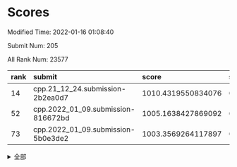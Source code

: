 # Scores

Modified Time: 2022-01-16 01:08:40

Submit Num: 205

All Rank Num: 23577

| rank |               submit               |       score        |       sigma        | pk_num |
| :--- | :--------------------------------- | :----------------- | :----------------- | :----- |
| 14   | cpp.21_12_24.submission-2b2ea0d7   | 1010.4319550834076 | 0.7642433998034646 | 464    |
| 52   | cpp.2022_01_09.submission-816672bd | 1005.1638427869092 | 0.7145630242393366 | 457    |
| 73   | cpp.2022_01_09.submission-5b0e3de2 | 1003.3569264117897 | 0.7148013659452526 | 454    |


<details>
<summary>全部</summary>

| rank |                 submit                 |       score        |       sigma        | pk_num |
| :--- | :------------------------------------- | :----------------- | :----------------- | :----- |
| 1    | gobigger.level_3.submission_level_3_9  | 1012.070146420516  | 0.7810180269004805 | 461    |
| 2    | gobigger.level_3.submission_level_3_25 | 1011.3598802459753 | 0.7872231851829634 | 461    |
| 3    | gobigger.level_3.submission_level_3_38 | 1011.3231523973076 | 0.7756455819294259 | 457    |
| 4    | gobigger.level_3.submission_level_3_43 | 1011.2139258565892 | 0.7673327885308631 | 457    |
| 5    | gobigger.level_3.submission_level_3_31 | 1011.1982986693442 | 0.762474359243977  | 462    |
| 6    | gobigger.level_3.submission_level_3_10 | 1011.0544012672781 | 0.7825608915048001 | 461    |
| 7    | gobigger.level_3.submission_level_3_2  | 1011.0428554894238 | 0.7521583608383117 | 466    |
| 8    | gobigger.level_3.submission_level_3_20 | 1011.0299625241842 | 0.7613972166339782 | 461    |
| 9    | gobigger.level_3.submission_level_3_34 | 1010.8353993515823 | 0.7673141486058433 | 462    |
| 10   | gobigger.level_3.submission_level_3_37 | 1010.7070632849353 | 0.7935576542561348 | 451    |
| 11   | gobigger.level_3.submission_level_3_16 | 1010.6541951358556 | 0.7409540472203312 | 459    |
| 12   | gobigger.level_3.submission_level_3_35 | 1010.6317648836499 | 0.770114155013222  | 460    |
| 13   | gobigger.level_3.submission_level_3_27 | 1010.5483574390572 | 0.763952426379561  | 462    |
| 14   | cpp.21_12_24.submission-2b2ea0d7       | 1010.4319550834076 | 0.7642433998034646 | 464    |
| 15   | gobigger.level_3.submission_level_3_36 | 1010.382685605057  | 0.759454793717785  | 459    |
| 16   | gobigger.level_3.submission_level_3_12 | 1010.3585610800114 | 0.7684999579611441 | 462    |
| 17   | gobigger.level_3.submission_level_3_48 | 1010.2863481338287 | 0.7507479093082812 | 460    |
| 18   | gobigger.level_3.submission_level_3_47 | 1010.2633164448476 | 0.7679232694167137 | 464    |
| 19   | gobigger.level_3.submission_level_3_21 | 1010.171861418677  | 0.7549244955506665 | 459    |
| 20   | gobigger.level_3.submission_level_3_18 | 1010.1708519157863 | 0.7650174806891178 | 461    |
| 21   | gobigger.level_3.submission_level_3_11 | 1010.1677562309783 | 0.7491192848676113 | 465    |
| 22   | gobigger.level_3.submission_level_3_1  | 1010.1612722090231 | 0.7649979237466498 | 464    |
| 23   | gobigger.level_3.submission_level_3_41 | 1009.9765196060274 | 0.7874989617362171 | 451    |
| 24   | gobigger.level_3.submission_level_3_42 | 1009.8354161410141 | 0.7437967598642968 | 462    |
| 25   | gobigger.level_3.submission_level_3_39 | 1009.8328808799782 | 0.7535159800503992 | 463    |
| 26   | gobigger.level_3.submission_level_3_32 | 1009.8053331055835 | 0.7829816226185863 | 459    |
| 27   | gobigger.level_3.submission_level_3_6  | 1009.7913779226552 | 0.7522634547214188 | 461    |
| 28   | gobigger.level_3.submission_level_3_0  | 1009.735572176864  | 0.7743743401101861 | 460    |
| 29   | gobigger.level_3.submission_level_3_40 | 1009.6805141991952 | 0.7543541781730062 | 459    |
| 30   | gobigger.level_3.submission_level_3_30 | 1009.6189318449516 | 0.7466541910791971 | 462    |
| 31   | gobigger.level_3.submission_level_3_15 | 1009.6120817774058 | 0.7566775354297761 | 461    |
| 32   | gobigger.level_3.submission_level_3_7  | 1009.540514349359  | 0.765037549740433  | 461    |
| 33   | gobigger.level_3.submission_level_3_44 | 1009.4909275083287 | 0.7562191051137513 | 464    |
| 34   | gobigger.level_3.submission_level_3_4  | 1009.489706990065  | 0.7469862413042955 | 463    |
| 35   | gobigger.level_3.submission_level_3_26 | 1009.4883665261707 | 0.7568950103646152 | 455    |
| 36   | gobigger.level_3.submission_level_3_3  | 1009.3954539476308 | 0.7611921605091808 | 463    |
| 37   | gobigger.level_3.submission_level_3_17 | 1009.3856188418704 | 0.7479824293775464 | 465    |
| 38   | gobigger.level_3.submission_level_3_23 | 1009.3480943200877 | 0.7653749894963504 | 459    |
| 39   | gobigger.level_3.submission_level_3_33 | 1009.3479707995283 | 0.7543374901133649 | 459    |
| 40   | gobigger.level_3.submission_level_3_14 | 1009.3461840636767 | 0.7508239949758766 | 458    |
| 41   | gobigger.level_3.submission_level_3_29 | 1009.2754545937984 | 0.7461711944153013 | 457    |
| 42   | gobigger.level_3.submission_level_3_45 | 1009.2550868000416 | 0.7328458569902417 | 458    |
| 43   | gobigger.level_3.submission_level_3_24 | 1009.1860702328555 | 0.7490871397247725 | 463    |
| 44   | gobigger.level_3.submission_level_3_13 | 1008.958662232174  | 0.7601524911562786 | 462    |
| 45   | gobigger.level_3.submission_level_3_5  | 1008.8925569180607 | 0.7542009785782651 | 461    |
| 46   | gobigger.level_3.submission_level_3_19 | 1008.7506873137315 | 0.759923134263569  | 453    |
| 47   | gobigger.level_3.submission_level_3_8  | 1008.6619229121197 | 0.7754634894980397 | 455    |
| 48   | gobigger.level_3.submission_level_3_46 | 1008.4749510189793 | 0.7409946497376735 | 459    |
| 49   | gobigger.level_3.submission_level_3_49 | 1008.4714091220637 | 0.7584436665257909 | 459    |
| 50   | gobigger.level_3.submission_level_3_22 | 1008.1549176071787 | 0.7595531320963984 | 462    |
| 51   | gobigger.level_3.submission_level_3_28 | 1008.1038343093653 | 0.7438997709448774 | 456    |
| 52   | cpp.2022_01_09.submission-816672bd     | 1005.1638427869092 | 0.7145630242393366 | 457    |
| 53   | gobigger.level_1.submission_level_1_13 | 1004.7424295208592 | 0.7239419115962114 | 463    |
| 54   | gobigger.level_1.submission_level_1_38 | 1004.631060116364  | 0.714413312647245  | 457    |
| 55   | gobigger.level_1.submission_level_1_1  | 1004.3882197748411 | 0.7127811818965483 | 461    |
| 56   | gobigger.level_1.submission_level_1_40 | 1004.1591296275354 | 0.7268983620434148 | 466    |
| 57   | gobigger.level_1.submission_level_1_2  | 1004.1455999362225 | 0.7223112992076423 | 462    |
| 58   | gobigger.level_1.submission_level_1_24 | 1003.9750287435501 | 0.7216985244959403 | 460    |
| 59   | gobigger.level_1.submission_level_1_35 | 1003.8708336506511 | 0.7068583287407506 | 463    |
| 60   | gobigger.level_1.submission_level_1_29 | 1003.8284848536739 | 0.7038379886813116 | 464    |
| 61   | gobigger.level_1.submission_level_1_43 | 1003.7793778724235 | 0.7160220551950923 | 467    |
| 62   | gobigger.level_1.submission_level_1_22 | 1003.7549558534558 | 0.7179849032665181 | 464    |
| 63   | gobigger.level_1.submission_level_1_4  | 1003.6807011215134 | 0.7107678789310047 | 469    |
| 64   | gobigger.level_1.submission_level_1_46 | 1003.6188936782404 | 0.7273080457010174 | 459    |
| 65   | gobigger.level_1.submission_level_1_31 | 1003.5626674168595 | 0.7166520179699392 | 459    |
| 66   | gobigger.level_1.submission_level_1_14 | 1003.5365701376422 | 0.7109985630122044 | 458    |
| 67   | gobigger.level_1.submission_level_1_17 | 1003.513941739058  | 0.7130921781710694 | 463    |
| 68   | gobigger.level_1.submission_level_1_5  | 1003.4836498325482 | 0.7254717348205922 | 462    |
| 69   | gobigger.level_1.submission_level_1_32 | 1003.4670914541073 | 0.7174946315973175 | 461    |
| 70   | gobigger.level_1.submission_level_1_6  | 1003.4304194511898 | 0.7169146429442126 | 462    |
| 71   | gobigger.level_1.submission_level_1_23 | 1003.408918828001  | 0.7238464040262655 | 465    |
| 72   | gobigger.level_1.submission_level_1_48 | 1003.3830774707649 | 0.7159867411890984 | 459    |
| 73   | cpp.2022_01_09.submission-5b0e3de2     | 1003.3569264117897 | 0.7148013659452526 | 454    |
| 74   | gobigger.level_1.submission_level_1_27 | 1003.3444010860294 | 0.7270935233986089 | 457    |
| 75   | gobigger.level_1.submission_level_1_15 | 1003.3325674872953 | 0.7047154197454338 | 463    |
| 76   | gobigger.level_1.submission_level_1_42 | 1003.3316904228747 | 0.716543964445134  | 461    |
| 77   | gobigger.level_1.submission_level_1_7  | 1003.3037728950902 | 0.7050506508206996 | 459    |
| 78   | gobigger.level_1.submission_level_1_30 | 1003.2176792831124 | 0.7148132874346329 | 461    |
| 79   | gobigger.level_1.submission_level_1_9  | 1003.1663208813192 | 0.7165553794287556 | 465    |
| 80   | gobigger.level_1.submission_level_1_25 | 1003.1508830210569 | 0.733140498951136  | 462    |
| 81   | gobigger.level_1.submission_level_1_12 | 1003.1201007598995 | 0.713091279412417  | 461    |
| 82   | gobigger.level_1.submission_level_1_33 | 1003.0952612807212 | 0.7195430302914351 | 459    |
| 83   | gobigger.level_1.submission_level_1_36 | 1003.0255684382364 | 0.708651181910186  | 456    |
| 84   | gobigger.level_1.submission_level_1_37 | 1003.0222649842975 | 0.7119794400847894 | 461    |
| 85   | gobigger.level_1.submission_level_1_20 | 1002.9861973071916 | 0.709641118144195  | 459    |
| 86   | gobigger.level_1.submission_level_1_41 | 1002.9767925922272 | 0.7095826687918158 | 462    |
| 87   | gobigger.level_1.submission_level_1_16 | 1002.8572238796561 | 0.7281468395374004 | 462    |
| 88   | gobigger.level_1.submission_level_1_49 | 1002.758204280155  | 0.7197362326320763 | 458    |
| 89   | gobigger.level_1.submission_level_1_28 | 1002.7096340042586 | 0.7134772055498344 | 461    |
| 90   | gobigger.level_1.submission_level_1_8  | 1002.6734076748668 | 0.7139555924725636 | 457    |
| 91   | gobigger.level_1.submission_level_1_21 | 1002.628867934518  | 0.7107632770675795 | 460    |
| 92   | gobigger.level_1.submission_level_1_47 | 1002.6252965843771 | 0.7161384466119951 | 458    |
| 93   | gobigger.level_1.submission_level_1_18 | 1002.6013530422382 | 0.7208790193259842 | 458    |
| 94   | gobigger.level_1.submission_level_1_3  | 1002.4633554019365 | 0.7164532413059995 | 459    |
| 95   | gobigger.level_1.submission_level_1_44 | 1002.4073692975627 | 0.6944582582419436 | 462    |
| 96   | gobigger.level_1.submission_level_1_26 | 1002.3543589934865 | 0.7144542760239017 | 455    |
| 97   | gobigger.level_1.submission_level_1_19 | 1002.3184081694383 | 0.711317138098728  | 460    |
| 98   | gobigger.level_1.submission_level_1_39 | 1002.2711201303956 | 0.7243211103764023 | 465    |
| 99   | gobigger.level_1.submission_level_1_34 | 1002.1331721076576 | 0.7219961969032571 | 456    |
| 100  | gobigger.level_1.submission_level_1_11 | 1002.0479047774039 | 0.6995567331521599 | 462    |
| 101  | gobigger.level_1.submission_level_1_0  | 1001.9867947997574 | 0.7073214049807374 | 460    |
| 102  | gobigger.level_1.submission_level_1_10 | 1001.9664258177122 | 0.717268370973965  | 456    |
| 103  | gobigger.level_1.submission_level_1_45 | 1001.8173634855135 | 0.7198095723818081 | 456    |
| 104  | gobigger.random.submission_random_33   | 997.264786082691   | 0.6966908139689754 | 456    |
| 105  | gobigger.random.submission_random_20   | 997.051822660204   | 0.6953572526321196 | 462    |
| 106  | gobigger.random.submission_random_8    | 996.9301318560621  | 0.7258781662342475 | 459    |
| 107  | gobigger.random.submission_random_18   | 996.6371185717513  | 0.702886430411247  | 461    |
| 108  | gobigger.random.submission_random_32   | 996.6171004605811  | 0.7110296334749486 | 459    |
| 109  | gobigger.random.submission_random_11   | 996.5980611602705  | 0.6981093610570871 | 460    |
| 110  | gobigger.random.submission_random_41   | 996.5787384510857  | 0.6990965336033697 | 461    |
| 111  | gobigger.random.submission_random_10   | 996.576442138607   | 0.7130441391473769 | 458    |
| 112  | gobigger.random.submission_random_22   | 996.5205060323642  | 0.698007127383859  | 460    |
| 113  | gobigger.random.submission_random_25   | 996.4372184531957  | 0.7209075801100743 | 458    |
| 114  | gobigger.random.submission_random_26   | 996.3922520088943  | 0.7064352057294131 | 458    |
| 115  | gobigger.random.submission_random_28   | 996.387207159186   | 0.7104002969846461 | 456    |
| 116  | gobigger.random.submission_random_42   | 996.3579266144501  | 0.7119878183150421 | 460    |
| 117  | gobigger.random.submission_random_3    | 996.300981278863   | 0.7063860383924143 | 457    |
| 118  | gobigger.random.submission_random_40   | 996.2580037641596  | 0.7003748556235738 | 456    |
| 119  | gobigger.random.submission_random_24   | 996.2534241483459  | 0.701482117326358  | 453    |
| 120  | gobigger.random.submission_random_19   | 996.1881331050022  | 0.7133028735107502 | 460    |
| 121  | gobigger.random.submission_random_17   | 996.0604340738244  | 0.7029574591193042 | 461    |
| 122  | gobigger.random.submission_random_48   | 996.0580403219464  | 0.7063693438359379 | 456    |
| 123  | gobigger.random.submission_random_6    | 996.0145147856507  | 0.7021605993215423 | 460    |
| 124  | gobigger.random.submission_random_0    | 995.9942912214757  | 0.7052413331555516 | 457    |
| 125  | gobigger.random.submission_random_9    | 995.9673494581366  | 0.7083311754498703 | 455    |
| 126  | gobigger.random.submission_random_39   | 995.8899877892874  | 0.7084199918209755 | 454    |
| 127  | gobigger.random.submission_random_12   | 995.8212381944611  | 0.7050073244694016 | 461    |
| 128  | gobigger.random.submission_random_34   | 995.8178330021018  | 0.7189023864059448 | 462    |
| 129  | gobigger.random.submission_random_35   | 995.8062196739435  | 0.7153616312876032 | 462    |
| 130  | gobigger.random.submission_random_13   | 995.797972760127   | 0.7240400310729818 | 460    |
| 131  | gobigger.random.submission_random_7    | 995.7875179753535  | 0.723073032844919  | 461    |
| 132  | gobigger.random.submission_random_46   | 995.7739178517655  | 0.7142655469142061 | 458    |
| 133  | gobigger.random.submission_random_44   | 995.7322664248509  | 0.70872649833526   | 463    |
| 134  | gobigger.random.submission_random_47   | 995.7206810787176  | 0.7132823179504916 | 465    |
| 135  | gobigger.random.submission_random_15   | 995.7180915743583  | 0.7125752469797181 | 463    |
| 136  | gobigger.random.submission_random_14   | 995.6196237768401  | 0.7008603948407528 | 463    |
| 137  | gobigger.random.submission_random_36   | 995.5864959713375  | 0.712421506938855  | 462    |
| 138  | gobigger.random.submission_random_30   | 995.5742463447853  | 0.7100035231705827 | 460    |
| 139  | gobigger.random.submission_random_38   | 995.4929173419381  | 0.7184293815864586 | 459    |
| 140  | gobigger.random.submission_random_49   | 995.459777798563   | 0.7205178483984759 | 459    |
| 141  | gobigger.random.submission_random_2    | 995.4341597276311  | 0.7065603528350817 | 459    |
| 142  | gobigger.random.submission_random_21   | 995.3970042285572  | 0.7234726890478604 | 458    |
| 143  | gobigger.random.submission_random_31   | 995.3862211035773  | 0.701638823987653  | 462    |
| 144  | gobigger.random.submission_random_43   | 995.3750431429469  | 0.7172289285025385 | 462    |
| 145  | gobigger.random.submission_random_16   | 995.306936976811   | 0.7151957502696483 | 462    |
| 146  | gobigger.random.submission_random_45   | 995.2917848510125  | 0.7111490793158673 | 459    |
| 147  | gobigger.random.submission_random_29   | 995.2012822102363  | 0.7112534574476607 | 457    |
| 148  | gobigger.random.submission_random_37   | 995.1576436970305  | 0.7152475734094287 | 456    |
| 149  | gobigger.random.submission_random_1    | 995.0636538380475  | 0.7055196943954457 | 459    |
| 150  | gobigger.random.submission_random_5    | 994.9337079329433  | 0.7160924002316419 | 461    |
| 151  | gobigger.random.submission_random_4    | 994.9086268909366  | 0.7187523095045095 | 461    |
| 152  | gobigger.random.submission_random_23   | 994.5859408390628  | 0.7172380459862937 | 459    |
| 153  | gobigger.level_2.submission_level_2_37 | 994.2552166201382  | 0.7196932315707567 | 458    |
| 154  | gobigger.random.submission_random_27   | 994.2442266841417  | 0.7195364798187917 | 460    |
| 155  | gobigger.level_2.submission_level_2_29 | 994.0685552636011  | 0.732032308293596  | 459    |
| 156  | gobigger.level_2.submission_level_2_40 | 993.7682761087192  | 0.7400041010635259 | 461    |
| 157  | gobigger.level_2.submission_level_2_36 | 993.6155998471834  | 0.7242237515917906 | 460    |
| 158  | gobigger.level_2.submission_level_2_11 | 993.4639282995211  | 0.7268331545824399 | 459    |
| 159  | gobigger.level_2.submission_level_2_44 | 993.4309422087393  | 0.7406547869027169 | 466    |
| 160  | gobigger.level_2.submission_level_2_13 | 993.4005120117445  | 0.725898152801086  | 460    |
| 161  | gobigger.level_2.submission_level_2_39 | 993.2942440952025  | 0.72286228408114   | 451    |
| 162  | gobigger.level_2.submission_level_2_42 | 993.2771535204761  | 0.7345712338851927 | 463    |
| 163  | gobigger.level_2.submission_level_2_9  | 993.0151915593492  | 0.7268533223934092 | 462    |
| 164  | gobigger.level_2.submission_level_2_31 | 992.8648372522919  | 0.7290159788515378 | 463    |
| 165  | gobigger.level_2.submission_level_2_46 | 992.8574209061885  | 0.7584246715587516 | 460    |
| 166  | gobigger.level_2.submission_level_2_20 | 992.8271828983127  | 0.737528814876044  | 460    |
| 167  | gobigger.level_2.submission_level_2_30 | 992.7974528923089  | 0.737477240797372  | 458    |
| 168  | gobigger.level_2.submission_level_2_1  | 992.7861915145958  | 0.7294439701095496 | 457    |
| 169  | gobigger.level_2.submission_level_2_35 | 992.7474243748368  | 0.7321998252436109 | 460    |
| 170  | gobigger.level_2.submission_level_2_47 | 992.7011053758032  | 0.7573366015814242 | 460    |
| 171  | gobigger.level_2.submission_level_2_49 | 992.5856662830416  | 0.7594898936307146 | 459    |
| 172  | gobigger.level_2.submission_level_2_32 | 992.3618255290816  | 0.7495693844785642 | 460    |
| 173  | gobigger.level_2.submission_level_2_0  | 992.3294383136762  | 0.737572745928783  | 458    |
| 174  | gobigger.level_2.submission_level_2_24 | 992.2836256248482  | 0.7296526255939618 | 458    |
| 175  | gobigger.level_2.submission_level_2_19 | 992.282256461743   | 0.7409235154990776 | 462    |
| 176  | gobigger.level_2.submission_level_2_10 | 992.2675686281096  | 0.7337132345242203 | 456    |
| 177  | gobigger.level_2.submission_level_2_15 | 992.2009023389469  | 0.7666930413732257 | 463    |
| 178  | gobigger.level_2.submission_level_2_5  | 992.108468336651   | 0.7561473715310801 | 456    |
| 179  | gobigger.level_2.submission_level_2_41 | 992.0853819250946  | 0.7428796122703146 | 461    |
| 180  | gobigger.level_2.submission_level_2_45 | 992.0510103240557  | 0.7514915074337323 | 461    |
| 181  | gobigger.level_2.submission_level_2_3  | 992.0248429230543  | 0.7345801595398107 | 462    |
| 182  | gobigger.level_2.submission_level_2_38 | 992.0060302986088  | 0.7373339151993776 | 464    |
| 183  | gobigger.level_2.submission_level_2_4  | 991.9028877095041  | 0.7535771855404139 | 457    |
| 184  | gobigger.level_2.submission_level_2_16 | 991.8380241485551  | 0.7479126788354469 | 460    |
| 185  | gobigger.level_2.submission_level_2_21 | 991.8327574037086  | 0.7543114692360141 | 462    |
| 186  | gobigger.level_2.submission_level_2_2  | 991.810229935726   | 0.7450389429085527 | 457    |
| 187  | gobigger.level_2.submission_level_2_12 | 991.7675811433406  | 0.748111579927907  | 462    |
| 188  | gobigger.level_2.submission_level_2_33 | 991.6911349561117  | 0.7506244269535468 | 456    |
| 189  | gobigger.level_2.submission_level_2_34 | 991.6818940983329  | 0.750218349871762  | 463    |
| 190  | gobigger.level_2.submission_level_2_14 | 991.5817448164627  | 0.7474871940313066 | 461    |
| 191  | gobigger.level_2.submission_level_2_18 | 991.5325747518182  | 0.7536066190276183 | 462    |
| 192  | gobigger.level_2.submission_level_2_43 | 991.4307892970245  | 0.7536176889443521 | 462    |
| 193  | gobigger.level_2.submission_level_2_28 | 991.3605378514013  | 0.7468004784745308 | 463    |
| 194  | gobigger.level_2.submission_level_2_6  | 991.0907299135366  | 0.7657371281777867 | 459    |
| 195  | gobigger.level_2.submission_level_2_17 | 991.0736126517033  | 0.7604387910326802 | 462    |
| 196  | gobigger.level_2.submission_level_2_26 | 991.0398470311645  | 0.764138454507883  | 464    |
| 197  | gobigger.level_2.submission_level_2_22 | 990.9979028742373  | 0.7363102447165943 | 458    |
| 198  | gobigger.level_2.submission_level_2_27 | 990.9970981209697  | 0.7509778130217768 | 459    |
| 199  | gobigger.level_2.submission_level_2_48 | 990.9747076986321  | 0.7511773436410328 | 457    |
| 200  | gobigger.level_2.submission_level_2_8  | 990.8354432899512  | 0.7710624161266754 | 458    |
| 201  | gobigger.level_2.submission_level_2_7  | 990.7181667228662  | 0.7513542324900268 | 461    |
| 202  | gobigger.level_2.submission_level_2_25 | 990.3800560889824  | 0.7805195900232299 | 460    |
| 203  | gobigger.level_2.submission_level_2_23 | 990.1634768925423  | 0.7480733770851304 | 463    |
| 204  | gobigger.none.submission_none_1        | 978.5850361138085  | 1.1931336900744316 | 463    |
| 205  | gobigger.none.submission_none_0        | 975.5446919799866  | 1.4021630934487175 | 461    |

</details>